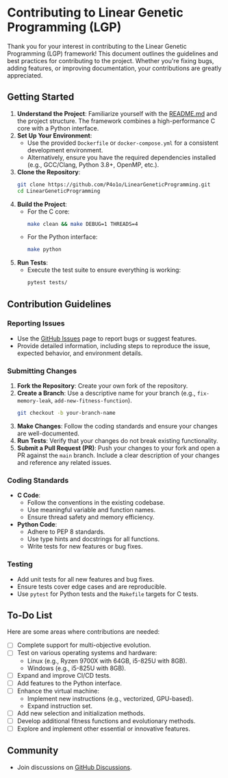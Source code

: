 # Contributing to Linear Genetic Programming (LGP)

Thank you for your interest in contributing to the Linear Genetic Programming (LGP) framework! This document outlines the guidelines and best practices for contributing to the project. Whether you're fixing bugs, adding features, or improving documentation, your contributions are greatly appreciated.

## Getting Started

1. **Understand the Project**: Familiarize yourself with the [README.md](README.md) and the project structure. The framework combines a high-performance C core with a Python interface.
2. **Set Up Your Environment**:
   - Use the provided `Dockerfile` or `docker-compose.yml` for a consistent development environment.
   - Alternatively, ensure you have the required dependencies installed (e.g., GCC/Clang, Python 3.8+, OpenMP, etc.).
3. **Clone the Repository**:
   ```bash
   git clone https://github.com/P4o1o/LinearGeneticProgramming.git
   cd LinearGeneticProgramming
   ```
4. **Build the Project**:
   - For the C core:
     ```bash
     make clean && make DEBUG=1 THREADS=4
     ```
   - For the Python interface:
     ```bash
     make python
     ```
5. **Run Tests**:
   - Execute the test suite to ensure everything is working:
     ```bash
     pytest tests/
     ```

## Contribution Guidelines

### Reporting Issues
- Use the [GitHub Issues](https://github.com/P4o1o/LinearGeneticProgramming/issues) page to report bugs or suggest features.
- Provide detailed information, including steps to reproduce the issue, expected behavior, and environment details.

### Submitting Changes
1. **Fork the Repository**: Create your own fork of the repository.
2. **Create a Branch**: Use a descriptive name for your branch (e.g., `fix-memory-leak`, `add-new-fitness-function`).
   ```bash
   git checkout -b your-branch-name
   ```
3. **Make Changes**: Follow the coding standards and ensure your changes are well-documented.
4. **Run Tests**: Verify that your changes do not break existing functionality.
5. **Submit a Pull Request (PR)**: Push your changes to your fork and open a PR against the `main` branch. Include a clear description of your changes and reference any related issues.

### Coding Standards
- **C Code**:
  - Follow the conventions in the existing codebase.
  - Use meaningful variable and function names.
  - Ensure thread safety and memory efficiency.
- **Python Code**:
  - Adhere to PEP 8 standards.
  - Use type hints and docstrings for all functions.
  - Write tests for new features or bug fixes.

### Testing
- Add unit tests for all new features and bug fixes.
- Ensure tests cover edge cases and are reproducible.
- Use `pytest` for Python tests and the `Makefile` targets for C tests.

## To-Do List

Here are some areas where contributions are needed:

- [ ] Complete support for multi-objective evolution.
- [ ] Test on various operating systems and hardware:
  - Linux (e.g., Ryzen 9700X with 64GB, i5-825U with 8GB).
  - Windows (e.g., i5-825U with 8GB).
- [ ] Expand and improve CI/CD tests.
- [ ] Add features to the Python interface.
- [ ] Enhance the virtual machine:
  - Implement new instructions (e.g., vectorized, GPU-based).
  - Expand instruction set.
- [ ] Add new selection and initialization methods.
- [ ] Develop additional fitness functions and evolutionary methods.
- [ ] Explore and implement other essential or innovative features.

## Community

- Join discussions on [GitHub Discussions](https://github.com/P4o1o/LinearGeneticProgramming/discussions).

